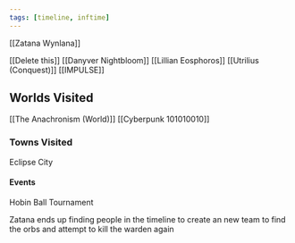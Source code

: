 ```yaml
---
tags: [timeline, inftime]
---
```



[[Zatana Wynlana]]



[[Delete this]]
[[Danyver Nightbloom]]
[[Lillian Eosphoros]]
[[Utrilius (Conquest)]]
[[IMPULSE]]

## Worlds Visited

[[The Anachronism (World)]]
[[Cyberpunk 101010010]] 

### Towns Visited
Eclipse City

#### Events

Hobin Ball Tournament



<span 
	  class='ob-timelines' 
	  data-date='16074' 
	  data-title='The New Anachronism Team' 
	  data-class='orange' 
	  data-img = 'Base Info Folder/Images/Main Story/New_Team_Creation.png' 
	  data-type='range' 
	  data-end='16074'> 
	Zatana ends up finding people in the timeline to create an new team to find the orbs and attempt to kill the warden again
</span> 
